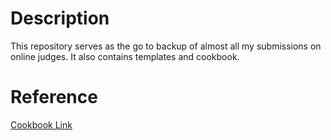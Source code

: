 # Description
This repository serves as the go to backup of almost all my submissions on online judges. It also contains templates and cookbook.

# Reference
[Cookbook Link](https://docs.google.com/document/d/1Rq94UBJdrsCAcBLyx6EWEg_4B8dM3uUv92pvAhp7VzA/)